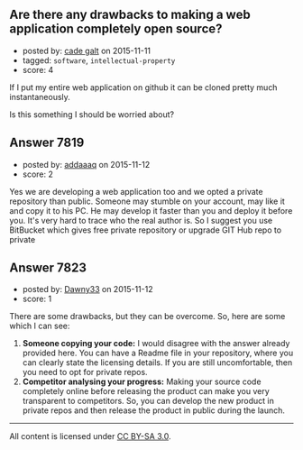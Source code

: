 ## Are there any drawbacks to making a web application completely open source?

- posted by: [cade galt](https://stackexchange.com/users/6486463/cade-galt) on 2015-11-11
- tagged: `software`, `intellectual-property`
- score: 4

If I put my entire web application on github it can be cloned pretty much instantaneously.

Is this something I should be worried about?


## Answer 7819

- posted by: [addaaaq](https://stackexchange.com/users/4821435/addaaaq) on 2015-11-12
- score: 2

Yes we are developing a web application too and we opted a private repository than public. Someone may stumble on your account, may like it and copy it to his PC. He may develop it faster than you and deploy it before you. It's very hard to trace who the real author is. So I suggest you use BitBucket which gives free private repository or upgrade GIT Hub repo to private


## Answer 7823

- posted by: [Dawny33](https://stackexchange.com/users/6444670/dawny33) on 2015-11-12
- score: 1

There are some drawbacks, but they can be overcome. So, here are some which I can see:

 1. **Someone copying your code:** I would disagree with the answer already provided here. You can have a Readme file in your repository, where you can clearly state the licensing details. If you are still uncomfortable, then you need to opt for private repos.
 2. **Competitor analysing your progress:** Making your source code completely online before releasing the product can make you very transparent to competitors. So, you can develop the new product in private repos and then release the product in public during the launch.



---

All content is licensed under [CC BY-SA 3.0](https://creativecommons.org/licenses/by-sa/3.0/).
